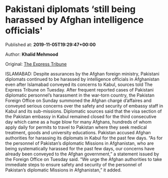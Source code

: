 
# Pakistani diplomats ‘still being harassed by Afghan intelligence officials'

Published at: **2019-11-05T19:29:47+00:00**

Author: **Khalid Mehmood**

Original: [The Express Tribune](https://tribune.com.pk/story/2094226/1-pakistani-diplomats-still-harassed-afghan-intelligence-officials/)

ISLAMABAD: Despite assurances by the Afghan foreign ministry, Pakistani diplomats continued to be harassed by intelligence officials in Afghanistan even after Islamabad conveyed its concerns to Kabul, sources told The Express Tribune on Tuesday.
After frequent reported cases of Pakistani diplomatic personnel’s harassment in the war-torn country, the Pakistan Foreign Office on Sunday summoned the Afghan chargé d’affaires and conveyed serious concerns over the safety and security of embassy staff in Kabul and its sub-missions.
Diplomatic sources said that the visa section of the Pakistan embassy in Kabul remained closed for the third consecutive day which came as a huge blow for many Afghans, hundreds of whom apply daily for permits to travel to Pakistan where they seek medical treatment, goods and university educations.
Pakistan accused Afghan authorities for harassing its diplomats in Kabul for the past few days.
“As for the personnel of Pakistan’s diplomatic Missions in Afghanistan, who are being systematically harassed for the past few days, our concerns have already been conveyed to the Afghan government,” a statement issued by the Foreign Office on Tuesday said.
“We urge the Afghan authorities to take immediate steps to ensure safety and security of the personnel of Pakistan’s diplomatic Missions in Afghanistan,” it added.
